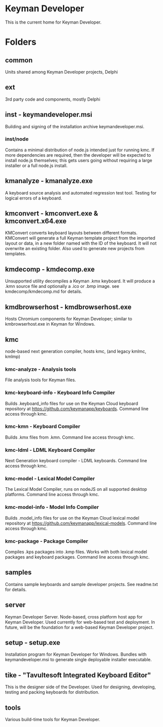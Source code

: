 # Keyman Developer

This is the current home for Keyman Developer.

# Folders

## common

Units shared among Keyman Developer projects, Delphi

## ext

3rd party code and components, mostly Delphi

## inst - keymandeveloper.msi

Building and signing of the installation archive keymandeveloper.msi.

### inst/node

Contains a minimal distribution of node.js intended just for running kmc. If
more dependencies are required, then the developer will be expected to install
node.js themselves; this gets users going without requiring a large installer or
a full node.js install.

## kmanalyze - kmanalyze.exe

A keyboard source analysis and automated regression test tool. Testing for
logical errors of a keyboard.

## kmconvert - kmconvert.exe & kmconvert.x64.exe

KMConvert converts keyboard layouts between different formats. KMConvert will
generate a full Keyman template project from the imported layout or data, in a
new folder named with the ID of the keyboard. It will not overwrite an existing
folder. Also used to generate new projects from templates.

## kmdecomp - kmdecomp.exe

Unsupported utility decompiles a Keyman .kmx keyboard. It will produce a .kmn
source file and optionally a .ico or .bmp image. see kmdecomp/kmdecomp.md for
details.

## kmdbrowserhost - kmdbrowserhost.exe

Hosts Chromium components for Keyman Developer; similar to kmbrowserhost.exe
in Keyman for Windows.

## kmc

node-based next generation compiler, hosts kmc, (and legacy kmlmc, kmlmp)

### kmc-analyze - Analysis tools

File analysis tools for Keyman files.

### kmc-keyboard-info - Keyboard Info Compiler

Builds .keyboard_info files for use on the Keyman Cloud keyboard repository
at https://github.com/keymanapp/keyboards. Command line access through kmc.

### kmc-kmn - Keyboard Compiler

Builds .kmx files from .kmn. Command line access through kmc.

### kmc-ldml - LDML Keyboard Compiler

Next Generation keyboard compiler - LDML keyboards. Command line access through
kmc.

### kmc-model - Lexical Model Compiler

The Lexical Model Compiler, runs on nodeJS on all supported desktop platforms.
Command line access through kmc.

### kmc-model-info - Model Info Compiler

Builds .model_info files for use on the Keyman Cloud lexical model repository at
https://github.com/keymanapp/lexical-models. Command line access through kmc.

### kmc-package - Package Compiler

Compiles .kps packages into .kmp files. Works with both lexical model packages
and keyboard packages. Command line access through kmc.

## samples

Contains sample keyboards and sample developer projects. See readme.txt for
details.

## server

Keyman Developer Server. Node-based, cross platform host app for Keyman
Developer. Used currently for web-based test and deployment. In future, will
be the foundation for a web-based Keyman Developer project.

## setup - setup.exe

Installation program for Keyman Developer for Windows. Bundles with
keymandeveloper.msi to generate single deployable installer executable.

## tike - "Tavultesoft Integrated Keyboard Editor"

This is the designer side of the Developer. Used for designing, developing,
testing and packing keyboards for distribution.

## tools

Various build-time tools for Keyman Developer.